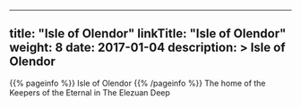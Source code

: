 
---
title: "Isle of Olendor"
linkTitle: "Isle of Olendor"
weight: 8
date: 2017-01-04
description: >
 Isle of Olendor
---

{{% pageinfo %}}
Isle of Olendor
{{% /pageinfo %}}
The home of the Keepers of the Eternal in The Elezuan Deep